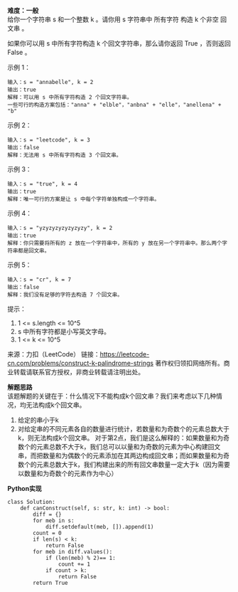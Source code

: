 **难度：一般**  
给你一个字符串 s 和一个整数 k 。请你用 s 字符串中 所有字符 构造 k 个非空 回文串 。  

如果你可以用 s 中所有字符构造 k 个回文字符串，那么请你返回 True ，否则返回 False 。  

 

示例 1：
```
输入：s = "annabelle", k = 2
输出：true
解释：可以用 s 中所有字符构造 2 个回文字符串。
一些可行的构造方案包括："anna" + "elble"，"anbna" + "elle"，"anellena" + "b"
```

示例 2：
```
输入：s = "leetcode", k = 3
输出：false
解释：无法用 s 中所有字符构造 3 个回文串。
```

示例 3：
```
输入：s = "true", k = 4
输出：true
解释：唯一可行的方案是让 s 中每个字符单独构成一个字符串。
```

示例 4：
```
输入：s = "yzyzyzyzyzyzyzy", k = 2
输出：true
解释：你只需要将所有的 z 放在一个字符串中，所有的 y 放在另一个字符串中。那么两个字符串都是回文串。
```

示例 5：
```
输入：s = "cr", k = 7
输出：false
解释：我们没有足够的字符去构造 7 个回文串。
```

 

提示：
1. 1 <= s.length <= 10^5
2. s 中所有字符都是小写英文字母。
3. 1 <= k <= 10^5

来源：力扣（LeetCode）
链接：https://leetcode-cn.com/problems/construct-k-palindrome-strings
著作权归领扣网络所有。商业转载请联系官方授权，非商业转载请注明出处。  

**解题思路**  
该题解题的关键在于：什么情况下不能构成k个回文串？我们来考虑以下几种情况，均无法构成k个回文串。
1. 给定的串小于k
2. 对给定串的不同元素各自的数量进行统计，若数量和为奇数个的元素总数大于k，则无法构成k个回文串。
对于第2点，我们是这么解释的：如果数量和为奇数个的元素总数不大于k，我们总可以以量和为奇数的元素为中心构建回文串，而把数量和为偶数个的元素添加在其两边构成回文串；而如果数量和为奇数个的元素总数大于k，我们构建出来的所有回文串数量一定大于k（因为需要以数量和为奇数个的元素作为中心）  

**Python实现**  
```
class Solution:
    def canConstruct(self, s: str, k: int) -> bool:
        diff = {}
        for meb in s:
            diff.setdefault(meb, []).append(1)
        count = 0
        if len(s) < k:
            return False
        for meb in diff.values():
            if (len(meb) % 2)== 1:
                count += 1
            if count > k:
                return False
        return True
```